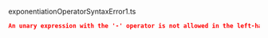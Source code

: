 exponentiationOperatorSyntaxError1.ts
```json
An unary expression with the '-' operator is not allowed in the left-hand side of an exponentiation expression. Consider enclosing the expression in parentheses.
```
